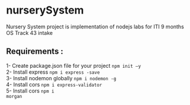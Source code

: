 # nurserySystem
Nursery System project is implementation of nodejs labs for ITI 9 months OS Track 43 intake

## Requirements :
1- Create package.json file for your project <code>npm init –y</code> <br>
2- Install express <code>npm i express -save</code> <br>
3- Install nodemon globally <code>npm i nodemon -g</code> <br>
4- Install cors <code>npm i express-validator </code> <br>
5- Install cors <code>npm i morgan </code> <br>
